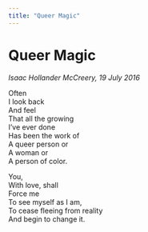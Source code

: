 ```yaml
---
title: "Queer Magic"
---
```


Queer Magic
===

*Isaac Hollander McCreery, 19 July 2016*

Often  
I look back  
And feel  
That all the growing  
I’ve ever done  
Has been the work of  
A queer person or  
A woman or  
A person of color.

You,  
With love, shall  
Force me  
To see myself as I am,  
To cease fleeing from reality  
And begin to change it.
